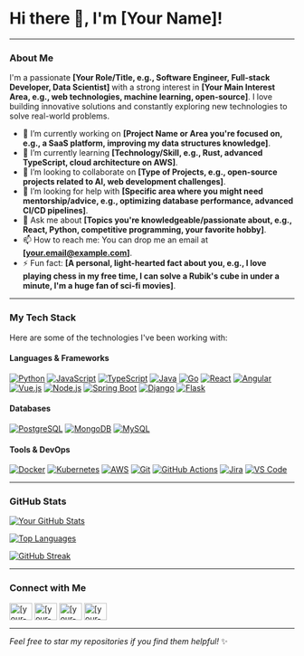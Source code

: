 # Hi there 👋, I'm [Your Name]!

---

### About Me

I'm a passionate **[Your Role/Title, e.g., Software Engineer, Full-stack Developer, Data Scientist]** with a strong interest in **[Your Main Interest Area, e.g., web technologies, machine learning, open-source]**. I love building innovative solutions and constantly exploring new technologies to solve real-world problems.

*   🔭 I’m currently working on **[Project Name or Area you're focused on, e.g., a SaaS platform, improving my data structures knowledge]**.
*   🌱 I’m currently learning **[Technology/Skill, e.g., Rust, advanced TypeScript, cloud architecture on AWS]**.
*   👯 I’m looking to collaborate on **[Type of Projects, e.g., open-source projects related to AI, web development challenges]**.
*   🤔 I’m looking for help with **[Specific area where you might need mentorship/advice, e.g., optimizing database performance, advanced CI/CD pipelines]**.
*   💬 Ask me about **[Topics you're knowledgeable/passionate about, e.g., React, Python, competitive programming, your favorite hobby]**.
*   📫 How to reach me: You can drop me an email at **[your.email@example.com]**.
*   ⚡ Fun fact: **[A personal, light-hearted fact about you, e.g., I love playing chess in my free time, I can solve a Rubik's cube in under a minute, I'm a huge fan of sci-fi movies]**.

---

### My Tech Stack

Here are some of the technologies I've been working with:

#### Languages & Frameworks
[![Python](https://img.shields.io/badge/Python-3776AB?style=for-the-badge&logo=python&logoColor=white)](https://www.python.org/)
[![JavaScript](https://img.shields.io/badge/JavaScript-F7DF1E?style=for-the-badge&logo=javascript&logoColor=black)](https://developer.mozilla.org/en-US/docs/Web/JavaScript)
[![TypeScript](https://img.shields.io/badge/TypeScript-3178C6?style=for-the-badge&logo=typescript&logoColor=white)](https://www.typescriptlang.org/)
[![Java](https://img.shields.io/badge/Java-007396?style=for-the-badge&logo=java&logoColor=white)](https://www.java.com/)
[![Go](https://img.shields.io/badge/Go-00ADD8?style=for-the-badge&logo=go&logoColor=white)](https://go.dev/)
[![React](https://img.shields.io/badge/React-61DAFB?style=for-the-badge&logo=react&logoColor=black)](https://react.dev/)
[![Angular](https://img.shields.io/badge/Angular-DD0031?style=for-the-badge&logo=angular&logoColor=white)](https://angular.io/)
[![Vue.js](https://img.shields.io/badge/Vue.js-4FC08D?style=for-the-badge&logo=vue.js&logoColor=white)](https://vuejs.org/)
[![Node.js](https://img.shields.io/badge/Node.js-339933?style=for-the-badge&logo=node.js&logoColor=white)](https://nodejs.org/)
[![Spring Boot](https://img.shields.io/badge/Spring_Boot-6DB33F?style=for-the-badge&logo=spring-boot&logoColor=white)](https://spring.io/projects/spring-boot)
[![Django](https://img.shields.io/badge/Django-092E20?style=for-the-badge&logo=django&logoColor=white)](https://www.djangoproject.com/)
[![Flask](https://img.shields.io/badge/Flask-000000?style=for-the-badge&logo=flask&logoColor=white)](https://flask.palletsprojects.com/)

#### Databases
[![PostgreSQL](https://img.shields.io/badge/PostgreSQL-4169E1?style=for-the-badge&logo=postgresql&logoColor=white)](https://www.postgresql.org/)
[![MongoDB](https://img.shields.io/badge/MongoDB-47A248?style=for-the-badge&logo=mongodb&logoColor=white)](https://www.mongodb.com/)
[![MySQL](https://img.shields.io/badge/MySQL-4479A1?style=for-the-badge&logo=mysql&logoColor=white)](https://www.mysql.com/)

#### Tools & DevOps
[![Docker](https://img.shields.io/badge/Docker-2496ED?style=for-the-badge&logo=docker&logoColor=white)](https://www.docker.com/)
[![Kubernetes](https://img.shields.io/badge/Kubernetes-326CE5?style=for-the-badge&logo=kubernetes&logoColor=white)](https://kubernetes.io/)
[![AWS](https://img.shields.io/badge/AWS-232F3E?style=for-the-badge&logo=amazon-aws&logoColor=white)](https://aws.amazon.com/)
[![Git](https://img.shields.io/badge/Git-F05032?style=for-the-badge&logo=git&logoColor=white)](https://git-scm.com/)
[![GitHub Actions](https://img.shields.io/badge/GitHub_Actions-2088FF?style=for-the-badge&logo=github-actions&logoColor=white)](https://github.com/features/actions)
[![Jira](https://img.shields.io/badge/Jira-0052CC?style=for-the-badge&logo=jira&logoColor=white)](https://www.atlassian.com/software/jira)
[![VS Code](https://img.shields.io/badge/VS_Code-007ACC?style=for-the-badge&logo=visual-studio-code&logoColor=white)](https://code.visualstudio.com/)

---

### GitHub Stats

[![Your GitHub Stats](https://github-readme-stats.vercel.app/api?username=[your-github-username]&show_icons=true&theme=dark&count_private=true)](https://github.com/SolerLeon)

[![Top Languages](https://github-readme-stats.vercel.app/api/top-langs/?username=[your-github-username]&layout=compact&theme=dark)](https://github.com/SolerLeon)

[![GitHub Streak](https://github-readme-streak-stats.herokuapp.com/?user=[your-github-username]&theme=dark)](https://github.com/SolerLeon)

---

### Connect with Me

<p align="left">
<a href="https://linkedin.com/in/[your-linkedin-username]" target="blank"><img align="center" src="https://raw.githubusercontent.com/rahuldkjain/github-profile-readme-generator/master/src/images/icons/Social/linkedin.svg" alt="[your-linkedin-username]" height="30" width="40" /></a>
<a href="https://twitter.com/[your-twitter-username]" target="blank"><img align="center" src="https://raw.githubusercontent.com/rahuldkjain/github-profile-readme-generator/master/src/images/icons/Social/twitter.svg" alt="[your-twitter-username]" height="30" width="40" /></a>
<a href="https://[your-personal-website.com]" target="blank"><img align="center" src="https://img.icons8.com/color/48/000000/internet.png" alt="[your-personal-website.com]" height="30" width="40" /></a>
<a href="https://stackoverflow.com/users/[your-stackoverflow-id]" target="blank"><img align="center" src="https://raw.githubusercontent.com/rahuldkjain/github-profile-readme-generator/master/src/images/icons/Social/stackoverflow.svg" alt="[your-stackoverflow-id]" height="30" width="40" /></a>
</p>

---

_Feel free to star my repositories if you find them helpful!_ ✨
